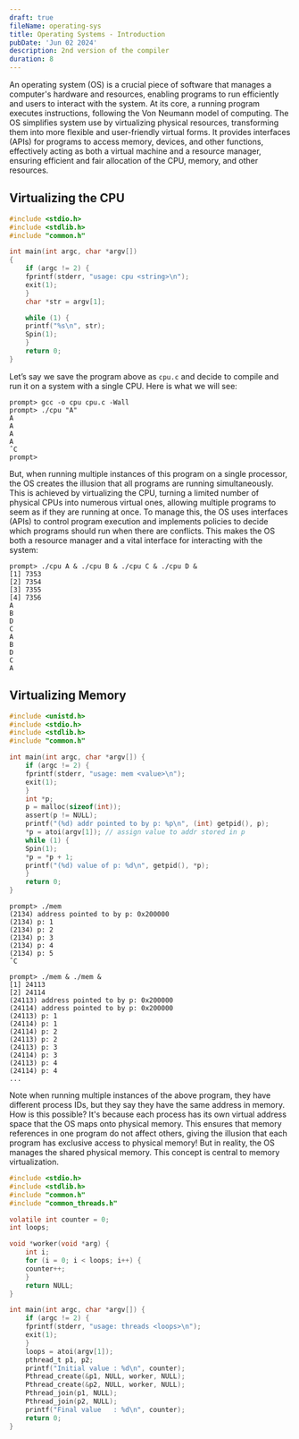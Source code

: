 ```yaml
---
draft: true
fileName: operating-sys
title: Operating Systems - Introduction
pubDate: 'Jun 02 2024'
description: 2nd version of the compiler
duration: 8
---
```


An operating system (OS) is a crucial piece of software that manages a computer's hardware and resources, enabling programs to run efficiently and users to interact with the system. At its core, a running program executes instructions, following the Von Neumann model of computing. The OS simplifies system use by virtualizing physical resources, transforming them into more flexible and user-friendly virtual forms. It provides interfaces (APIs) for programs to access memory, devices, and other functions, effectively acting as both a virtual machine and a resource manager, ensuring efficient and fair allocation of the CPU, memory, and other resources.


## Virtualizing the CPU

```c
#include <stdio.h>
#include <stdlib.h>
#include "common.h"

int main(int argc, char *argv[])
{
    if (argc != 2) {
	fprintf(stderr, "usage: cpu <string>\n");
	exit(1);
    }
    char *str = argv[1];

    while (1) {
	printf("%s\n", str);
	Spin(1);
    }
    return 0;
}
```

Let’s say we save the program above as `cpu.c` and decide to compile and run it on a system with a single CPU. Here is what we will see:

```
prompt> gcc -o cpu cpu.c -Wall
prompt> ./cpu "A"
A
A
A
A
ˆC
prompt>
```

But, when running multiple instances of this program on a single processor, the OS creates the illusion that all programs are running simultaneously. This is achieved by virtualizing the CPU, turning a limited number of physical CPUs into numerous virtual ones, allowing multiple programs to seem as if they are running at once. To manage this, the OS uses interfaces (APIs) to control program execution and implements policies to decide which programs should run when there are conflicts. This makes the OS both a resource manager and a vital interface for interacting with the system:

```
prompt> ./cpu A & ./cpu B & ./cpu C & ./cpu D &
[1] 7353
[2] 7354
[3] 7355
[4] 7356
A
B
D
C
A
B
D
C
A
```

## Virtualizing Memory

```c
#include <unistd.h>
#include <stdio.h>
#include <stdlib.h>
#include "common.h"

int main(int argc, char *argv[]) {
    if (argc != 2) { 
	fprintf(stderr, "usage: mem <value>\n"); 
	exit(1); 
    } 
    int *p; 
    p = malloc(sizeof(int));
    assert(p != NULL);
    printf("(%d) addr pointed to by p: %p\n", (int) getpid(), p);
    *p = atoi(argv[1]); // assign value to addr stored in p
    while (1) {
	Spin(1);
	*p = *p + 1;
	printf("(%d) value of p: %d\n", getpid(), *p);
    }
    return 0;
}
```

```
prompt> ./mem
(2134) address pointed to by p: 0x200000
(2134) p: 1
(2134) p: 2
(2134) p: 3
(2134) p: 4
(2134) p: 5
ˆC
```

```
prompt> ./mem & ./mem &
[1] 24113
[2] 24114
(24113) address pointed to by p: 0x200000
(24114) address pointed to by p: 0x200000
(24113) p: 1
(24114) p: 1
(24114) p: 2
(24113) p: 2
(24113) p: 3
(24114) p: 3
(24113) p: 4
(24114) p: 4
...
```

Note when running multiple instances of the above program, they have different process IDs, but they say they have the same address in memory. How is this possible? It's because each process has its own virtual address space that the OS maps onto physical memory. This ensures that memory references in one program do not affect others, giving the illusion that each program has exclusive access to physical memory! But in reality, the OS manages the shared physical memory. This concept is central to memory virtualization.

```c
#include <stdio.h>
#include <stdlib.h>
#include "common.h"
#include "common_threads.h"

volatile int counter = 0; 
int loops;

void *worker(void *arg) {
    int i;
    for (i = 0; i < loops; i++) {
	counter++;
    }
    return NULL;
}

int main(int argc, char *argv[]) {
    if (argc != 2) { 
	fprintf(stderr, "usage: threads <loops>\n"); 
	exit(1); 
    } 
    loops = atoi(argv[1]);
    pthread_t p1, p2;
    printf("Initial value : %d\n", counter);
    Pthread_create(&p1, NULL, worker, NULL); 
    Pthread_create(&p2, NULL, worker, NULL);
    Pthread_join(p1, NULL);
    Pthread_join(p2, NULL);
    printf("Final value   : %d\n", counter);
    return 0;
}
```

